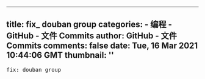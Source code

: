 
---
title: fix_ douban group
categories: 
    - 编程
    - GitHub - 文件 Commits
author: GitHub - 文件 Commits
comments: false
date: Tue, 16 Mar 2021 10:44:06 GMT
thumbnail: ''
---

<div>   
<pre>fix: douban group</pre>  
</div>
            
